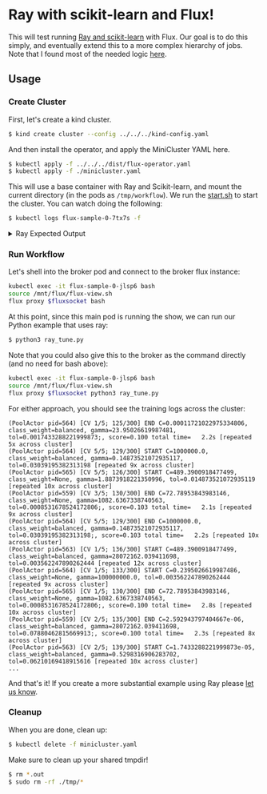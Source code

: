 # Ray with scikit-learn and Flux!

This will test running [Ray and scikit-learn](https://docs.ray.io/en/latest/ray-more-libs/joblib.html) with Flux.
Our goal is to do this simply, and eventually extend this to a more complex hierarchy of jobs.
Note that I found most of the needed logic [here](https://docs.ray.io/en/latest/cluster/vms/user-guides/launching-clusters/on-premises.html#on-prem).

## Usage

### Create Cluster

First, let's create a kind cluster.

```bash
$ kind create cluster --config ../../../kind-config.yaml
```

And then install the operator, and apply the MiniCluster YAML here.

```bash
$ kubectl apply -f ../../../dist/flux-operator.yaml
$ kubectl apply -f ./minicluster.yaml
```

This will use a base container with Ray and Scikit-learn, and mount
the current directory (in the pods as `/tmp/workflow`). We run the [start.sh](start.sh)
to start the cluster. You can watch doing the following:

```bash
$ kubectl logs flux-sample-0-7tx7s -f
```

<details>

<summary>Ray Expected Output</summary>

```console
2023-05-10 22:52:44,254 INFO scripts.py:892 -- Local node IP: 10.244.0.57
2023-05-10 22:52:47,567 SUCC scripts.py:904 -- --------------------
2023-05-10 22:52:47,567 SUCC scripts.py:905 -- Ray runtime started.
2023-05-10 22:52:47,567 SUCC scripts.py:906 -- --------------------
2023-05-10 22:52:47,567 INFO scripts.py:908 -- To terminate the Ray runtime, run
2023-05-10 22:52:47,567 INFO scripts.py:909 --   ray stop
2023-05-10 22:52:44,300 INFO usage_lib.py:372 -- Usage stats collection is disabled.
2023-05-10 22:52:44,300 INFO scripts.py:710 -- Local node IP: flux-sample-0.flux-service.default.svc.cluster.local
2023-05-10 22:52:47,605 SUCC scripts.py:747 -- --------------------
2023-05-10 22:52:47,605 SUCC scripts.py:748 -- Ray runtime started.
2023-05-10 22:52:47,605 SUCC scripts.py:749 -- --------------------
2023-05-10 22:52:47,605 INFO scripts.py:751 -- Next steps
2023-05-10 22:52:47,605 INFO scripts.py:754 -- To add another node to this Ray cluster, run
2023-05-10 22:52:47,605 INFO scripts.py:757 --   ray start --address='flux-sample-0.flux-service.default.svc.cluster.local:6379'
2023-05-10 22:52:47,605 INFO scripts.py:766 -- To connect to this Ray cluster:
2023-05-10 22:52:47,605 INFO scripts.py:768 -- import ray
2023-05-10 22:52:47,606 INFO scripts.py:769 -- ray.init(_node_ip_address='flux-sample-0.flux-service.default.svc.cluster.local')
2023-05-10 22:52:47,606 INFO scripts.py:781 -- To submit a Ray job using the Ray Jobs CLI:
2023-05-10 22:52:47,606 INFO scripts.py:782 --   RAY_ADDRESS='http://127.0.0.1:8265' ray job submit --working-dir . -- python my_script.py
2023-05-10 22:52:47,622 INFO scripts.py:791 -- See https://docs.ray.io/en/latest/cluster/running-applications/job-submission/index.html 
2023-05-10 22:52:47,622 INFO scripts.py:795 -- for more information on submitting Ray jobs to the Ray cluster.
2023-05-10 22:52:47,622 INFO scripts.py:800 -- To terminate the Ray runtime, run
2023-05-10 22:52:47,622 INFO scripts.py:801 --   ray stop
2023-05-10 22:52:47,622 INFO scripts.py:804 -- To view the status of the cluster, use
2023-05-10 22:52:47,623 INFO scripts.py:805 --   ray status
2023-05-10 22:52:47,623 INFO scripts.py:809 -- To monitor and debug Ray, view the dashboard at 
2023-05-10 22:52:47,623 INFO scripts.py:810 --   127.0.0.1:8265
2023-05-10 22:52:47,623 INFO scripts.py:817 -- If connection to the dashboard fails, check your firewall settings and network configuration.
2023-05-10 22:52:44,270 INFO scripts.py:892 -- Local node IP: 10.244.0.59
2023-05-10 22:52:47,654 SUCC scripts.py:904 -- --------------------
2023-05-10 22:52:47,654 SUCC scripts.py:905 -- Ray runtime started.
2023-05-10 22:52:47,655 SUCC scripts.py:906 -- --------------------
2023-05-10 22:52:47,655 INFO scripts.py:908 -- To terminate the Ray runtime, run
2023-05-10 22:52:47,655 INFO scripts.py:909 --   ray stop
[2023-05-10 22:52:47,666 I 108 108] global_state_accessor.cc:356: This node has an IP address of 10.244.0.56, but we cannot find a local Raylet with the same address. This can happen when you connect to the Ray cluster with a different IP address or when connecting to a container.
2023-05-10 22:52:44,305 INFO scripts.py:892 -- Local node IP: 10.244.0.56
2023-05-10 22:52:47,718 SUCC scripts.py:904 -- --------------------
2023-05-10 22:52:47,719 SUCC scripts.py:905 -- Ray runtime started.
2023-05-10 22:52:47,719 SUCC scripts.py:906 -- --------------------
2023-05-10 22:52:47,719 INFO scripts.py:908 -- To terminate the Ray runtime, run
2023-05-10 22:52:47,719 INFO scripts.py:909 --   ray stop
```

</details>

### Run Workflow

Let's shell into the broker pod and connect to the broker flux instance:

```bash
kubectl exec -it flux-sample-0-jlsp6 bash
source /mnt/flux/flux-view.sh
flux proxy $fluxsocket bash
```

At this point, since this main pod is running the show, we can run our Python example that
uses ray:

```bash
$ python3 ray_tune.py
```

Note that you could also give this to the broker as the command directly (and no need for bash above):

```bash
kubectl exec -it flux-sample-0-jlsp6 bash
source /mnt/flux/flux-view.sh
flux proxy $fluxsocket python3 ray_tune.py
```

For either approach, you should see the training logs across the cluster:

```console
(PoolActor pid=564) [CV 1/5; 125/300] END C=0.00011721022975334806, class_weight=balanced, gamma=23.95026619987481, tol=0.0017433288221999873;, score=0.100 total time=   2.2s [repeated 5x across cluster]
(PoolActor pid=564) [CV 5/5; 129/300] START C=1000000.0, class_weight=balanced, gamma=0.14873521072935117, tol=0.03039195382313198 [repeated 9x across cluster]
(PoolActor pid=565) [CV 5/5; 126/300] START C=489.3900918477499, class_weight=None, gamma=1.8873918221350996, tol=0.014873521072935119 [repeated 10x across cluster]
(PoolActor pid=559) [CV 3/5; 130/300] END C=72.78953843983146, class_weight=None, gamma=1082.6367338740563, tol=0.0008531678524172806;, score=0.103 total time=   2.1s [repeated 9x across cluster]
(PoolActor pid=564) [CV 5/5; 129/300] END C=1000000.0, class_weight=balanced, gamma=0.14873521072935117, tol=0.03039195382313198;, score=0.103 total time=   2.2s [repeated 10x across cluster]
(PoolActor pid=563) [CV 1/5; 136/300] START C=489.3900918477499, class_weight=balanced, gamma=28072162.039411698, tol=0.003562247890262444 [repeated 12x across cluster]
(PoolActor pid=564) [CV 1/5; 133/300] START C=0.2395026619987486, class_weight=None, gamma=100000000.0, tol=0.003562247890262444 [repeated 9x across cluster]
(PoolActor pid=565) [CV 1/5; 130/300] END C=72.78953843983146, class_weight=None, gamma=1082.6367338740563, tol=0.0008531678524172806;, score=0.100 total time=   2.8s [repeated 10x across cluster]
(PoolActor pid=559) [CV 2/5; 135/300] END C=2.592943797404667e-06, class_weight=balanced, gamma=28072162.039411698, tol=0.07880462815669913;, score=0.100 total time=   2.3s [repeated 8x across cluster]
(PoolActor pid=563) [CV 2/5; 139/300] START C=1.7433288221999873e-05, class_weight=balanced, gamma=0.5298316906283702, tol=0.06210169418915616 [repeated 10x across cluster]
...
```

And that's it! If you create a more substantial example using Ray please [let us know](https://github.com/flux-framework/flux-operator/issues).

### Cleanup

When you are done, clean up:

```bash
$ kubectl delete -f minicluster.yaml
```

Make sure to clean up your shared tmpdir!

```bash
$ rm *.out
$ sudo rm -rf ./tmp/*
```